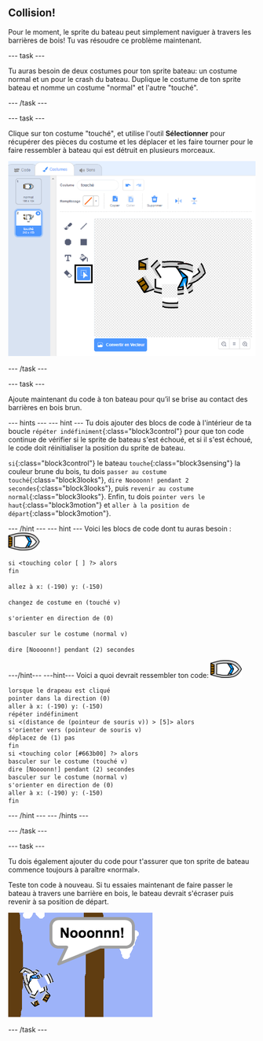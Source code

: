 ## Collision!

Pour le moment, le sprite du bateau peut simplement naviguer à travers les barrières de bois! Tu vas résoudre ce problème maintenant.

\--- task \---

Tu auras besoin de deux costumes pour ton sprite bateau: un costume normal et un pour le crash du bateau. Duplique le costume de ton sprite bateau et nomme un costume "normal" et l'autre "touché".

\--- /task \---

\--- task \---

Clique sur ton costume "touché", et utilise l'outil **Sélectionner** pour récupérer des pièces du costume et les déplacer et les faire tourner pour le faire ressembler à bateau qui est détruit en plusieurs morceaux.

![capture d'écran](images/boat-hit-costume-annotated.png)

\--- /task \---

\--- task \---

Ajoute maintenant du code à ton bateau pour qu’il se brise au contact des barrières en bois brun.

\--- hints \--- \--- hint \--- Tu dois ajouter des blocs de code à l'intérieur de ta boucle `répéter indéfiniment`{:class="block3control"} pour que ton code continue de vérifier si le sprite de bateau s'est échoué, et si il s'est échoué, le code doit réinitialiser la position du sprite de bateau.

`si`{:class="block3control"} le bateau `touche`{:class="block3sensing"} la couleur brune du bois, tu dois `passer au costume touché`{:class="block3looks"}, `dire Noooonn! pendant 2 secondes`{:class="block3looks"}, puis `revenir au costume normal`{:class="block3looks"}. Enfin, tu dois `pointer vers le haut`{:class="block3motion"} et `aller à la position de départ`{:class="block3motion"}.

\--- /hint \--- \--- hint \--- Voici les blocs de code dont tu auras besoin : ![sprite bateau](images/boat_resize.png)

```blocks3
si <touching color [ ] ?> alors
fin

allez à x: (-190) y: (-150)

changez de costume en (touché v)

s'orienter en direction de (0)

basculer sur le costume (normal v)

dire [Noooonn!] pendant (2) secondes
```

\---/hint\--- \---hint\--- Voici a quoi devrait ressembler ton code: ![sprite bateau](images/boat_resize.png)

```blocks3
lorsque le drapeau est cliqué
pointer dans la direction (0)
aller à x: (-190) y: (-150)
répéter indéfiniment
si <(distance de (pointeur de souris v)) > [5]> alors
s'orienter vers (pointeur de souris v)
déplacez de (1) pas
fin
si <touching color [#663b00] ?> alors
basculer sur le costume (touché v)
dire [Noooonn!] pendant (2) secondes
basculer sur le costume (normal v)
s'orienter en direction de (0)
aller à x: (-190) y: (-150)
fin
```

\--- /hint \--- \--- /hints \---

\--- /task \---

\--- task \---

Tu dois également ajouter du code pour t'assurer que ton sprite de bateau commence toujours à paraître «normal».

Teste ton code à nouveau. Si tu essaies maintenant de faire passer le bateau à travers une barrière en bois, le bateau devrait s'écraser puis revenir à sa position de départ.

![capture d'écran](images/boat-crash.png)

\--- /task \---